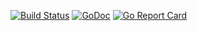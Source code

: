 [![Build Status](https://api.travis-ci.org/kinsey40/tqdm.svg?branch=master)](https://api.travis-ci.org/kinsey40/tqdm.svg?branch=master)
[![GoDoc](https://godoc.org/github.com/kinsey40/tqdm?status.svg)](https://godoc.org/github.com/kinsey40/tqdm?status.svg)
[![Go Report Card](https://goreportcard.com/badge/github.com/kinsey40/tqdm)](https://goreportcard.com/report/github.com/kinsey40/tqdm)
